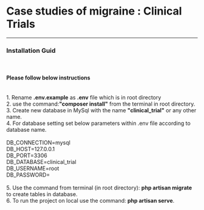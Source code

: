 # Case studies of migraine : Clinical Trials
<hr>
<h3>Installation Guid</h3><br>
<h4>Please follow below instructions</h4><br>
1. Rename <b>.env.example</b> as <b>.env</b> file which is in root directory<br>
2. use the command:<b>"composer install"</b> from the terminal in root directory.<br>
3. Create new database in MySql with the name <b>"clinical_trial"</b> or any other name.<br>
4. For database setting set below parameters within .env file according to database name.<br><br>
    DB_CONNECTION=mysql<br>
    DB_HOST=127.0.0.1<br>
    DB_PORT=3306<br>
    DB_DATABASE=clinical_trial<br>
    DB_USERNAME=root<br>
    DB_PASSWORD=<br><br>
5. Use the command from terminal (in root directory): <b>php artisan migrate</b> to create tables in database.<br>
6. To run the project on local use the command: <b>php artisan serve</b>.<br>

